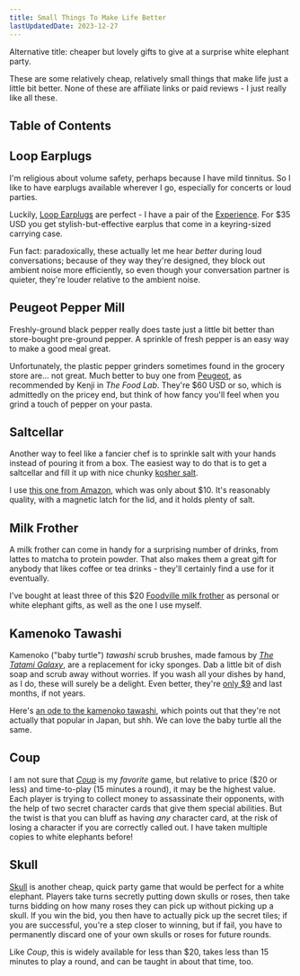 ```yaml
---
title: Small Things To Make Life Better
lastUpdatedDate: 2023-12-27
---
```


Alternative title: cheaper but lovely gifts to give at a surprise white elephant party.

These are some relatively cheap, relatively small things that make life just a little bit better.
None of these are affiliate links or paid reviews - I just really like all these.

## Table of Contents

## Loop Earplugs

I'm religious about volume safety, perhaps because I have mild tinnitus.
So I like to have earplugs available wherever I go, especially for concerts or loud parties.

Luckily, [Loop Earplugs](https://us.loopearplugs.com) are perfect - I have a pair of the [Experience](https://us.loopearplugs.com/products/experience).
For $35 USD you get stylish-but-effective earplus that come in a keyring-sized carrying case.

Fun fact: paradoxically, these actually let me hear *better* during loud conversations; because of they way they're designed, they block out ambient noise more efficiently,
so even though your conversation partner is quieter, they're louder relative to the ambient noise.

## Peugeot Pepper Mill

Freshly-ground black pepper really does taste just a little bit better than store-bought pre-ground pepper.
A sprinkle of fresh pepper is an easy way to make a good meal great.

Unfortunately, the plastic pepper grinders sometimes found in the grocery store are... not great.
Much better to buy one from [Peugeot](https://us.peugeot-saveurs.com/en_us/pepper-mills), as recommended by Kenji in *The Food Lab*.
They're $60 USD or so, which is admittedly on the pricey end, but think of how fancy you'll feel when you grind a touch of pepper on your pasta.

## Saltcellar

Another way to feel like a fancier chef is to sprinkle salt with your hands instead of pouring it from a box.
The easiest way to do that is to get a saltcellar and fill it up with nice chunky [kosher salt](https://www.seriouseats.com/ask-the-food-lab-do-i-need-to-use-kosher-salt).

I use [this one from Amazon](https://www.amazon.com/dp/B07STN8DRL?psc=1&ref=ppx_yo2ov_dt_b_product_details), which was only about $10.
It's reasonably quality, with a magnetic latch for the lid, and it holds plenty of salt.

## Milk Frother

A milk frother can come in handy for a surprising number of drinks, from lattes to matcha to protein powder.
That also makes them a great gift for anybody that likes coffee or tea drinks - they'll certainly find a use for it eventually.

I've bought at least three of this $20 [Foodville milk frother](https://www.amazon.com/gp/product/B07V2ZGYJ1?ie=UTF8&th=1) as personal or white elephant gifts,
as well as the one I use myself.

## Kamenoko Tawashi

Kamenoko ("baby turtle") *tawashi* scrub brushes, made famous by [*The Tatami Galaxy*](https://en.wikipedia.org/wiki/The_Tatami_Galaxy), are a replacement for icky sponges.
Dab a little bit of dish soap and scrub away without worries. If you wash all your dishes by hand, as I do, these will surely be a delight.
Even better, they're [only $9](https://jinenstore.com/products/kamenoko-tawashi) and last months, if not years.

Here's [an ode to the kamenoko tawashi](https://catapult.co/stories/katie-okamoto-kamenoko-tawashi-turtle-brush-japanese-family), which points out that they're not actually that popular in Japan, but shh. We can love the baby turtle all the same.

## Coup

I am not sure that [*Coup*](https://boardgamegeek.com/boardgame/131357/coup) is my *favorite* game, but relative to price ($20 or less) and time-to-play (15 minutes a round), it may be the highest value.
Each player is trying to collect money to assassinate their opponents, with the help of two secret character cards that give them special abilities.
But the twist is that you can bluff as having *any* character card, at the risk of losing a character if you are correctly called out.
I have taken multiple copies to white elephants before!

## Skull

[Skull](https://boardgamegeek.com/boardgame/92415/skull) is another cheap, quick party game that would be perfect for a white elephant.
Players take turns secretly putting down skulls or roses, then take turns bidding on how many roses they can pick up without picking up a skull.
If you win the bid, you then have to actually pick up the secret tiles; if you are successful, you're a step closer to winning, but if fail, you have to permanently discard one of your own skulls or roses for future rounds.

Like *Coup*, this is widely available for less than $20, takes less than 15 minutes to play a round, and can be taught in about that time, too.
